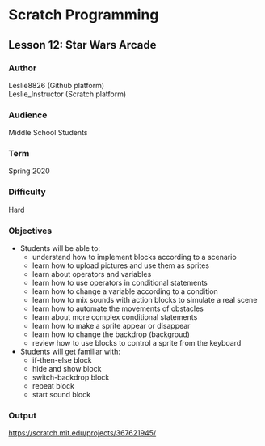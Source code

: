 # Scratch Programming

## Lesson 12: Star Wars Arcade

### Author
Leslie8826 (Github platform) <br>
Leslie_Instructor (Scratch platform)

### Audience 
Middle School Students

### Term
Spring 2020

### Difficulty
Hard

### Objectives 
  - Students will be able to: 
       * understand how to implement blocks according to a scenario
       * learn how to upload pictures and use them as sprites
       * learn about operators and variables
       * learn how to use operators in conditional statements
       * learn how to change a variable according to a condition
       * learn how to mix sounds with action blocks to simulate a real scene
       * learn how to automate the movements of obstacles
       * learn about more complex conditional statements
       * learn how to make a sprite appear or disappear
       * learn how to change the backdrop (backgroud)
       * review how to use blocks to control a sprite from the keyboard
  - Students will get familiar with:
       * if-then-else block
       * hide and show block
       * switch-backdrop block
       * repeat block
       * start sound block

### Output
https://scratch.mit.edu/projects/367621945/ <br>
